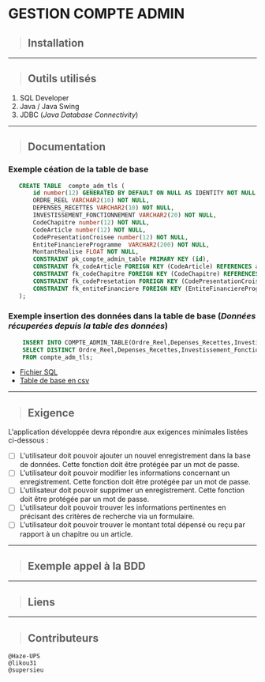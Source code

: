 # GESTION COMPTE ADMIN

>## Installation

---
> ## Outils utilisés
  1. SQL Developer
  2. Java / Java Swing
  3. JDBC (*Java Database Connectivity*)
---
>## Documentation
### Exemple céation de la table de base
 ```sql
    CREATE TABLE  compte_adm_tls (
        id number(12) GENERATED BY DEFAULT ON NULL AS IDENTITY NOT NULL ,
        ORDRE_REEL VARCHAR2(10) NOT NULL,
        DEPENSES_RECETTES VARCHAR2(10) NOT NULL,
        INVESTISSEMENT_FONCTIONNEMENT VARCHAR2(20) NOT NULL,
        CodeChapitre number(12) NOT NULL,
        CodeArticle number(12) NOT NULL,
        CodePresentationCroisee number(12) NOT NULL,
        EntiteFinanciereProgramme  VARCHAR2(200) NOT NULL,
        MontantRealise FLOAT NOT NULL,
        CONSTRAINT pk_compte_admin_table PRIMARY KEY (id),
        CONSTRAINT fk_codeArticle FOREIGN KEY (CodeArticle) REFERENCES article (codeArticle),
        CONSTRAINT fk_codeChapitre FOREIGN KEY (CodeChapitre) REFERENCES chapitre (codeChapitre),
        CONSTRAINT fk_codePresetation FOREIGN KEY (CodePresentationCroisee) REFERENCES presentationcroisee (codePresentationCroisee),
        CONSTRAINT fk_entiteFinanciere FOREIGN KEY (EntiteFinanciereProgramme ) REFERENCES entitefinanciereprogramme(EntiteFinanciereProgramme)
    ); 
  ``` 
### Exemple insertion des données dans la table de base (*Données récuperées depuis la table des données*)

```sql 
    INSERT INTO COMPTE_ADMIN_TABLE(Ordre_Reel,Depenses_Recettes,Investissement_Fonctionnement,codeChapitre,codeArticle,codePresentationCroisee,entiteFinanciereProgramme,montantRealise)
    SELECT DISTINCT Ordre_Reel,Depenses_Recettes,Investissement_Fonctionnement,  codeChapitre,codeArticle,codePresentationCroisee,entiteFinanciereProgramme,montantRealise 
    FROM compte_adm_tls;
```
- [Fichier SQL](https://github.com/stanBPS/sgbd_compte_admin_tlse/tree/master/SGBD)
- [Table de base en csv](https://github.com/stanBPS/sgbd_compte_admin_tlse/tree/master/SGBD/compte_adm_tls.csv)

---
>## Exigence
L'application développée devra répondre aux exigences minimales listées ci-dessous :
- [ ] L'utilisateur doit pouvoir ajouter un nouvel enregistrement dans la base de données. Cette fonction doit être protégée par un mot de passe.
- [ ] L'utilisateur doit pouvoir modifier les informations concernant un enregistrement. Cette fonction doit être protégée par un mot de passe.
- [ ] L'utilisateur doit pouvoir supprimer un enregistrement. Cette fonction doit être protégée par un mot de passe.
- [ ] L'utilisateur doit pouvoir trouver les informations pertinentes en précisant des critères de recherche via un formulaire.
- [ ] L'utilisateur doit pouvoir trouver le montant total dépensé ou reçu par rapport à un chapitre ou un article.

---
>## Exemple appel à la BDD

---
>## Liens

---
> ## Contributeurs
    @Haze-UPS
    @likou31
    @supersieu
